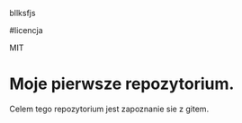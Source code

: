 
bllksfjs

#licencja

MIT

# Moje pierwsze repozytorium.

Celem tego repozytorium jest zapoznanie sie z gitem.


